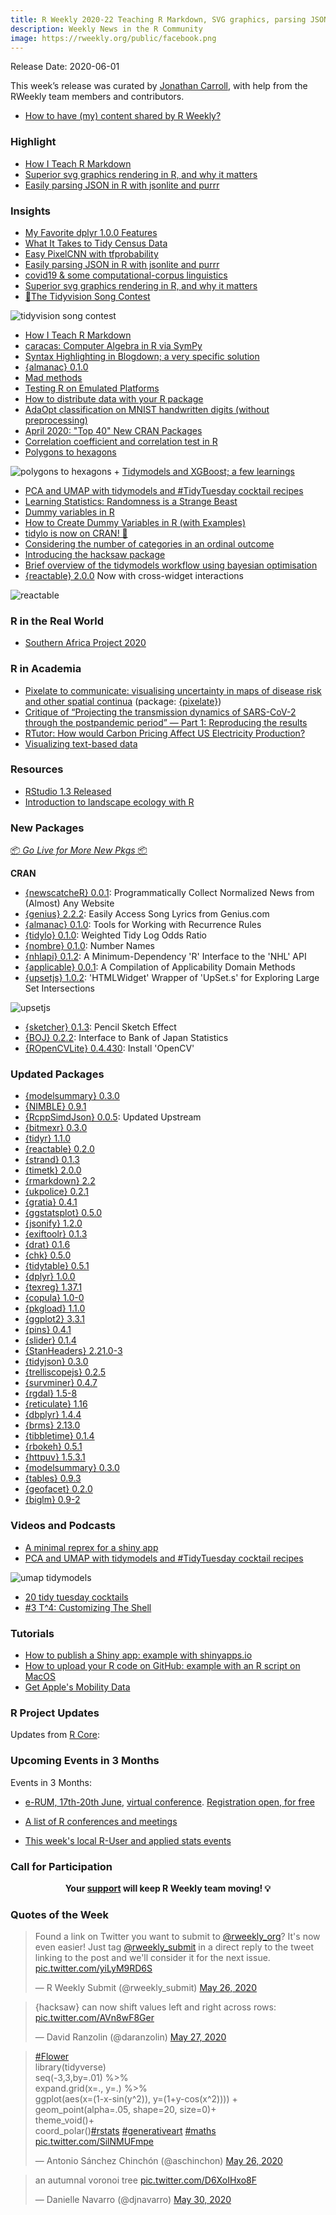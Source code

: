 ```yaml
---
title: R Weekly 2020-22 Teaching R Markdown, SVG graphics, parsing JSON
description: Weekly News in the R Community
image: https://rweekly.org/public/facebook.png
---
```


Release Date: 2020-06-01

This week’s release was curated by [Jonathan Carroll](https://twitter.com/carroll_jono), with help from the RWeekly team members and contributors.

+ [How to have (my) content shared by R Weekly?](https://github.com/rweekly/rweekly.org#how-to-have-my-content-shared-by-r-weekly)

###  Highlight

+ [How I Teach R Markdown](https://alison.rbind.io/post/2020-05-28-how-i-teach-r-markdown/)
+ [Superior svg graphics rendering in R, and why it matters](https://ropensci.org/technotes/2020/05/28/rsvg2/)
+ [Easily parsing JSON in R with jsonlite and purrr](https://themockup.blog/posts/2020-05-22-parsing-json-in-r-with-jsonlite/)

### Insights

+ [My Favorite dplyr 1.0.0 Features](https://www.tychobra.com/posts/2020-05-27-new-dplyr-features/)
+ [What It Takes to Tidy Census Data](https://ivelasq.rbind.io/blog/tidying-census-data/)
+ [Easy PixelCNN with tfprobability](https://blogs.rstudio.com/tensorflow/posts/2020-05-29-pixelcnn)
+ [Easily parsing JSON in R with jsonlite and purrr](https://themockup.blog/posts/2020-05-22-parsing-json-in-r-with-jsonlite/)
+ [covid19 & some computational-corpus linguistics](https://jtimm.net/2020/05/26/corp-comp-ling-covid19/)
+ [Superior svg graphics rendering in R, and why it matters](https://ropensci.org/technotes/2020/05/28/rsvg2/)
+ [🎤The Tidyvision Song Contest](https://lapsedgeographer.london/2020-05/tidyvision/)

![tidyvision song contest](https://raw.githubusercontent.com/rweekly/image/master/2020-06-01/eurovision_winning_scores.png)

+ [How I Teach R Markdown](https://alison.rbind.io/post/2020-05-28-how-i-teach-r-markdown/)
+ [caracas: Computer Algebra in R via SymPy](https://mikl.dk/post/2020-caracas_v101/)
+ [Syntax Highlighting in Blogdown; a very specific solution](https://venciso.netlify.com/2020/05/syntax-highlighting-blogdown/)
+ [{almanac} 0.1.0](https://blog.davisvaughan.com/2020/05/27/almanac-0-1-0/)
+ [Mad methods](https://osm.netlify.com/post/mad-methods/)
+ [Testing R on Emulated Platforms](https://developer.r-project.org/Blog/public/2020/05/29/testing-r-on-emulated-platforms/)
+ [How to distribute data with your R package](https://blog.r-hub.io/2020/05/29/distribute-data/)
+ [AdaOpt classification on MNIST handwritten digits (without preprocessing)](https://thierrymoudiki.github.io/blog/2020/05/29/python/r/adaopt-classifier-3)
+ [April 2020: "Top 40" New CRAN Packages](https://rviews.rstudio.com/2020/05/28/april-2020-top-40-new-cran-packages/)
+ [Correlation coefficient and correlation test in R](https://www.statsandr.com/blog/correlation-coefficient-and-correlation-test-in-r/)
+ [Polygons to hexagons](http://r.iresmi.net/2020/05/26/polygons-to-hexagons/)

![polygons to hexagons](https://raw.githubusercontent.com/rweekly/image/master/2020-06-01/covid_hex_fr.png)
+
 [Tidymodels and XGBoost; a few learnings](https://venciso.netlify.com/2020/05/tidymodels-xgboost/)
+ [PCA and UMAP with tidymodels and #TidyTuesday cocktail recipes](https://juliasilge.com/blog/cocktail-recipes-umap/)
+ [Learning Statistics: Randomness is a Strange Beast](https://blog.ephorie.de/learning-statistics-randomness-is-a-strange-beast)
+ [Dummy variables in R](https://mikl.dk/post/2020-dummy-variables-in-r/)
+ [How to Create Dummy Variables in R (with Examples)](https://www.marsja.se/create-dummy-variables-in-r/?utm_source=rss&utm_medium=rss&utm_campaign=create-dummy-variables-in-r)
+ [tidylo is now on CRAN! 🎉](https://juliasilge.com/blog/tidylo-cran/)
+ [Considering the number of categories in an ordinal outcome](https://www.rdatagen.net/post/the-advantage-of-increasing-the-number-of-categories-in-an-ordinal-outcome/)
+ [Introducing the hacksaw package](http://daranzolin.github.io/2020-05-25-introducing-hacksaw/)
+ [Brief overview of the tidymodels workflow using bayesian optimisation](https://hfshr.netlify.app/posts/2020-05-23-tidymodel-notes/)
+ [{reactable} 2.0.0](https://glin.github.io/reactable/articles/examples.html#cross-widget-interactions) Now with cross-widget interactions

![reactable](https://raw.githubusercontent.com/rweekly/image/master/2020-06-01/ezgif-2-f7b67cf195ad.gif)

### R in the Real World

+ [Southern Africa Project 2020](https://forwards.github.io/blog/2020/05/25/southern-africa-project-2020/)

###  R in Academia

+ [Pixelate to communicate:  visualising uncertainty in maps of disease risk and other spatial continua](https://arxiv.org/abs/2005.11993) (package: [{pixelate}](https://github.com/artaylor85/pixelate))
+ [Critique of “Projecting the transmission dynamics of SARS-CoV-2 through the postpandemic period” — Part 1: Reproducing the results](https://radfordneal.wordpress.com/2020/05/27/critique-of-projecting-the-transmission-dynamics-of-sars-cov-2-through-the-postpandemic-period-part-1-reproducing-the-results/)
+ [RTutor: How would Carbon Pricing Affect US Electricity Production?](http://skranz.github.io//r/2020/05/25/RTutor-CO2-Gas.html)
+ [Visualizing text-based data](https://datavizm20.classes.andrewheiss.com/example/13-example/)

###  Resources

+ [RStudio 1.3 Released](https://blog.rstudio.com/2020/05/27/rstudio-1-3-release/)
+ [Introduction to landscape ecology with R](https://nowosad.github.io/post/intro-to-landscape-ecology/)

###  New Packages

<p class="added-hostname"><a href="https://rweekly.org/live" target="_blank" class="externalLink">📦 <i>Go Live for More New Pkgs</i> 📦</a></p>

**CRAN**

+ [{newscatcheR} 0.0.1](https://cran.r-project.org/package=newscatcheR): Programmatically Collect Normalized News from (Almost) Any Website
+ [{genius} 2.2.2](https://cran.r-project.org/package=genius): Easily Access Song Lyrics from Genius.com
+ [{almanac} 0.1.0](https://cran.r-project.org/package=almanac): Tools for Working with Recurrence Rules
+ [{tidylo} 0.1.0](https://cran.r-project.org/package=tidylo): Weighted Tidy Log Odds Ratio
+ [{nombre} 0.1.0](https://cran.r-project.org/package=nombre): Number Names
+ [{nhlapi} 0.1.2](https://cran.r-project.org/package=nhlapi): A Minimum-Dependency 'R' Interface to the 'NHL' API
+ [{applicable} 0.0.1](https://cran.r-project.org/package=applicable): A Compilation of Applicability Domain Methods
+ [{upsetjs} 1.0.2](https://cran.r-project.org/package=upsetjs): 'HTMLWidget' Wrapper of 'UpSet.s' for Exploring Large Set Intersections

![upsetjs](https://raw.githubusercontent.com/rweekly/image/master/2020-06-01/upset.png)

+ [{sketcher} 0.1.3](https://cran.r-project.org/package=sketcher): Pencil Sketch Effect
+ [{BOJ} 0.2.2](https://cran.r-project.org/package=BOJ): Interface to Bank of Japan Statistics
+ [{ROpenCVLite} 0.4.430](https://cran.r-project.org/package=ROpenCVLite): Install 'OpenCV'

### Updated Packages

+ [{modelsummary} 0.3.0](https://vincentarelbundock.github.io/modelsummary/)
+ [{NIMBLE} 0.9.1](https://r-nimble.org/version-0-9-1-of-nimble-released)
+ [{RcppSimdJson} 0.0.5](http://dirk.eddelbuettel.com/blog/2020/05/23#rcppsimdjson_0.0.5): Updated Upstream
+ [{bitmexr} 0.3.0](https://hfshr.netlify.app/posts/2020-05-25-bitmexr-updates/)
+ [{tidyr} 1.1.0](https://www.tidyverse.org/blog/2020/05/tidyr-1.1.0/)
+ [{reactable} 0.2.0](https://cran.r-project.org/package=reactable)
+ [{strand} 0.1.3](https://CRAN.R-project.org/package=strand)
+ [{timetk} 2.0.0](https://cran.r-project.org/package=timetk)
+ [{rmarkdown} 2.2](https://cran.r-project.org/package=rmarkdown)
+ [{ukpolice} 0.2.1](https://cran.r-project.org/package=ukpolice)
+ [{gratia} 0.4.1](https://cran.r-project.org/package=gratia)
+ [{ggstatsplot} 0.5.0](https://cran.r-project.org/package=ggstatsplot)
+ [{jsonify} 1.2.0](https://cran.r-project.org/package=jsonify)
+ [{exiftoolr} 0.1.3](https://cran.r-project.org/package=exiftoolr)
+ [{drat} 0.1.6](https://cran.r-project.org/package=drat)
+ [{chk} 0.5.0](https://cran.r-project.org/package=chk)
+ [{tidytable} 0.5.1](https://cran.r-project.org/package=tidytable)
+ [{dplyr} 1.0.0](https://cran.r-project.org/package=dplyr)
+ [{texreg} 1.37.1](https://cran.r-project.org/package=texreg)
+ [{copula} 1.0-0](https://cran.r-project.org/package=copula)
+ [{pkgload} 1.1.0](https://cran.r-project.org/package=pkgload)
+ [{ggplot2} 3.3.1](https://cran.r-project.org/package=ggplot2)
+ [{pins} 0.4.1](https://cran.r-project.org/package=pins)
+ [{slider} 0.1.4](https://cran.r-project.org/package=slider)
+ [{StanHeaders} 2.21.0-3](https://cran.r-project.org/package=StanHeaders)
+ [{tidyjson} 0.3.0](https://cran.r-project.org/package=tidyjson)
+ [{trelliscopejs} 0.2.5](https://cran.r-project.org/package=trelliscopejs)
+ [{survminer} 0.4.7](https://cran.r-project.org/package=survminer)
+ [{rgdal} 1.5-8](https://cran.r-project.org/package=rgdal)
+ [{reticulate} 1.16](https://cran.r-project.org/package=reticulate)
+ [{dbplyr} 1.4.4](https://cran.r-project.org/package=dbplyr)
+ [{brms} 2.13.0](https://cran.r-project.org/package=brms)
+ [{tibbletime} 0.1.4](https://cran.r-project.org/package=tibbletime)
+ [{rbokeh} 0.5.1](https://cran.r-project.org/package=rbokeh)
+ [{httpuv} 1.5.3.1](https://cran.r-project.org/package=httpuv)
+ [{modelsummary} 0.3.0](https://cran.r-project.org/package=modelsummary)
+ [{tables} 0.9.3](https://cran.r-project.org/package=tables)
+ [{geofacet} 0.2.0](https://cran.r-project.org/package=geofacet)
+ [{biglm} 0.9-2](https://cran.r-project.org/package=biglm)

###  Videos and Podcasts

+ [A minimal reprex for a shiny app](https://www.youtube.com/watch?v=9w8ANOAlWy4)
+ [PCA and UMAP with tidymodels and #TidyTuesday cocktail recipes](https://juliasilge.com/blog/cocktail-recipes-umap/)

![umap tidymodels](https://raw.githubusercontent.com/rweekly/image/master/2020-06-01/umap.png)

+ [20 tidy tuesday cocktails](https://www.youtube.com/watch?v=kHFmtKCI_F4)
+ [#3 T^4: Customizing The Shell](http://dirk.eddelbuettel.com/blog/2020/05/24#003_shell_customization)

###  Tutorials

+ [How to publish a Shiny app: example with shinyapps.io](https://www.statsandr.com/blog/how-to-publish-shiny-app-example-with-shinyapps-io/)
+ [How to upload your R code on GitHub: example with an R script on MacOS](https://www.statsandr.com/blog/how-to-upload-r-code-on-github-example-with-an-r-script-on-mac-os/)
+ [Get Apple's Mobility Data](https://kieranhealy.org/blog/archives/2020/05/23/get-apples-mobility-data/)

<!--<div class="post-more-begin></div><div class="post-more-end"></div>-->

###  R Project Updates

Updates from [R Core](http://developer.r-project.org/blosxom.cgi/R-devel/NEWS):

###  Upcoming Events in 3 Months

Events in 3 Months:

+ [e-RUM, 17th-20th June](https://2020.erum.io/), [virtual conference](https://2020.erum.io/#erumgoesvirtual). [Registration open, for free](https://www.eventbrite.it/e/e-rum2020-tickets-104546978828)

+ [A list of R conferences and meetings](https://jumpingrivers.github.io/meetingsR/events.html)

+ [This week's local R-User and applied stats events](https://community.rstudio.com/c/irl)


###  Call for Participation

<p class="hide-support added-hostname support-rweekly" style="text-align: center;font-weight: bold;">Your <a class="non-visited externalLink" href="https://www.patreon.com/rweekly" onclick="pas(this)">support</a> will keep R Weekly team moving! 💡</p>

###  Quotes of the Week

<blockquote class="twitter-tweet"><p lang="en" dir="ltr">Found a link on Twitter you want to submit to <a href="https://twitter.com/rweekly_org?ref_src=twsrc%5Etfw">@rweekly_org</a>? It&#39;s now even easier! Just tag <a href="https://twitter.com/rweekly_submit?ref_src=twsrc%5Etfw">@rweekly_submit</a> in a direct reply to the tweet linking to the post and we&#39;ll consider it for the next issue. <a href="https://t.co/yiLyM9RD6S">pic.twitter.com/yiLyM9RD6S</a></p>&mdash; R Weekly Submit (@rweekly_submit) <a href="https://twitter.com/rweekly_submit/status/1265250240753328128?ref_src=twsrc%5Etfw">May 26, 2020</a></blockquote> <script async src="https://platform.twitter.com/widgets.js" charset="utf-8"></script>

<blockquote class="twitter-tweet"><p lang="en" dir="ltr">{hacksaw} can now shift values left and right across rows: <a href="https://t.co/AVn8wF8Ger">pic.twitter.com/AVn8wF8Ger</a></p>&mdash; David Ranzolin (@daranzolin) <a href="https://twitter.com/daranzolin/status/1265500854276194305?ref_src=twsrc%5Etfw">May 27, 2020</a></blockquote> <script async src="https://platform.twitter.com/widgets.js" charset="utf-8"></script>

<blockquote class="twitter-tweet"><p lang="en" dir="ltr"><a href="https://twitter.com/hashtag/Flower?src=hash&amp;ref_src=twsrc%5Etfw">#Flower</a><br>library(tidyverse)<br>seq(-3,3,by=.01) %&gt;%<br> expand.grid(x=., y=.) %&gt;%<br> ggplot(aes(x=(1-x-sin(y^2)), y=(1+y-cos(x^2)))) +<br> geom_point(alpha=.05, shape=20, size=0)+<br> theme_void()+<br> coord_polar()<a href="https://twitter.com/hashtag/rstats?src=hash&amp;ref_src=twsrc%5Etfw">#rstats</a> <a href="https://twitter.com/hashtag/generativeart?src=hash&amp;ref_src=twsrc%5Etfw">#generativeart</a> <a href="https://twitter.com/hashtag/maths?src=hash&amp;ref_src=twsrc%5Etfw">#maths</a> <a href="https://t.co/SilNMUFmpe">pic.twitter.com/SilNMUFmpe</a></p>&mdash; Antonio Sánchez Chinchón (@aschinchon) <a href="https://twitter.com/aschinchon/status/1265254089773977602?ref_src=twsrc%5Etfw">May 26, 2020</a></blockquote> <script async src="https://platform.twitter.com/widgets.js" charset="utf-8"></script>

<blockquote class="twitter-tweet"><p lang="ro" dir="ltr">an autumnal voronoi tree <a href="https://t.co/D6XoIHxo8F">pic.twitter.com/D6XoIHxo8F</a></p>&mdash; Danielle Navarro (@djnavarro) <a href="https://twitter.com/djnavarro/status/1266599457652477959?ref_src=twsrc%5Etfw">May 30, 2020</a></blockquote> <script async src="https://platform.twitter.com/widgets.js" charset="utf-8"></script>